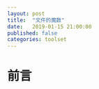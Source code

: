 ```yaml
---
layout: post
title:  "文件的魔数"
date:   2019-01-15 21:00:00
published: false
categories: toolset
---
```


# 前言